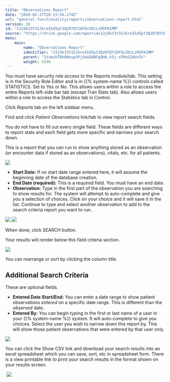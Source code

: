 ```yaml
---
title: "Observations Report"
date: "2020-02-27T20:15:56.274Z"
url: "general-functionality/reports/observations-report.html"
version: 20
id: "13jOk33Y1SJkreIkd5pt3QzR7QY28FQvZOcLsMSPA1MM"
source: "https://drive.google.com/open?id=13jOk33Y1SJkreIkd5pt3QzR7QY28FQvZOcLsMSPA1MM"
menu:
    main:
        name: "Observations Report"
        identifier: "13jOk33Y1SJkreIkd5pt3QzR7QY28FQvZOcLsMSPA1MM"
        parent: "1tumzkTBh0NospSPjdaGGHBFgQH6_k5j-sFMaSI0VnSY"
        weight: 4290
---
```

You must have security role access to the Reports module/tab. This setting is in the Security Role Editor and is in {{% system-name %}} controls called STATISTICS. Set to Yes or No. This allows users within a role to access the entire Reports left-side bar tab (except Tran Stats tab). Also allows users within a role to access the Statistics tab in Control.

Click *Reports* tab on the left sidebar menu.

Find and click *Patient Observations* link/tab to view report search fields.

You do not have to fill out every single field. These fields are different ways to report stats and each field gets more specific and narrows your search down.

This is a report that you can run to show anything stored as an observation (or encounter data if stored as an observations), vitals, etc. for all patients.

![](observations-report.images/image1.png)

* <strong>Start Date:</strong> If no start date range entered here, it will assume the beginning date of the database creation.
* <strong>End Date (required):</strong> This is a required field. You must have an end date.
* <strong>Observation:</strong> Type in the first part of the observation you are searching to show results for. The system will attempt to auto-complete and give you a selection of choices. Click on your choice and it will save it in the list. Continue to type and select another observation to add to the search criteria report you want to run.

![](observations-report.images/image2.png) ![](observations-report.images/image3.png)

When done, click SEARCH button.

Your results will render below this field criteria section.

![](observations-report.images/image4.png)

You can rearrange or sort by clicking the column title.

## Additional Search Criteria

These are optional fields.

* <strong>Entered Date Start/End:</strong> You can enter a date range to show patient observations <em>entered</em> on a specific date range. This is different than the <em>observed</em> date.
* <strong>Entered By:</strong> You can begin typing in the first or last name of a user in your {{% system-name %}} system. It will auto-complete to give you choices. Select the user you wish to narrow down this report by. This will show those patient observations that were entered by that user only.

![](observations-report.images/image5.png)

You can click the Show CSV link and download your search results into an excel spreadsheet which you can save, sort, etc in spreadsheet form. There is a view printable link to print your search results in the format shown on your results screen.

 ![](observations-report.images/image6.png)

